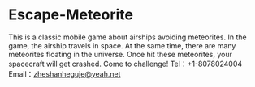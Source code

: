 # Escape-Meteorite
This is a classic mobile game about airships avoiding meteorites. In the game, the airship travels in space. At the same time, there are many meteorites floating in the universe. Once hit these meteorites, your spacecraft will get crashed. Come to challenge!
Tel：+1-8078024004
Email：zheshanheguje@yeah.net
